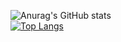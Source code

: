 ![Anurag's GitHub stats](https://github-readme-stats.vercel.app/api?username=ToniGar20&show_icons=true&theme=dark)  
[![Top Langs](https://github-readme-stats.vercel.app/api/top-langs/?username=ToniGar20&layout=compact&theme=dark)](https://github.com/anuraghazra/github-readme-stats)  
